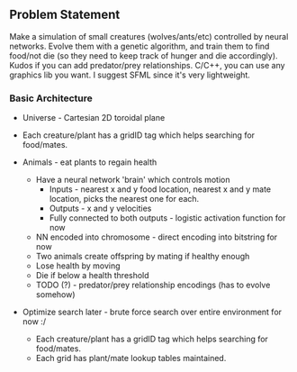 
## Problem Statement

Make a simulation of small creatures (wolves/ants/etc) controlled by neural networks. 
Evolve them with a genetic algorithm, and train them to find food/not die (so they need to keep track of hunger and die accordingly).
Kudos if you can add predator/prey relationships.
C/C++, you can use any graphics lib you want. I suggest SFML since it's very lightweight.


### Basic Architecture 

* Universe - Cartesian 2D toroidal plane
* Each creature/plant has a gridID tag which helps searching for food/mates. 
* Animals - eat plants to regain health
	* Have a neural network 'brain' which controls motion
		* Inputs - nearest x and y food location, nearest x and y mate location, picks the nearest one for each.
		* Outputs - x and y velocities 
		* Fully connected to both outputs - logistic activation function for now
	* NN encoded into chromosome - direct encoding into bitstring for now
	* Two animals create offspring by mating if healthy enough
	* Lose health by moving
	* Die if below a health threshold
	* TODO (?) - predator/prey relationship encodings (has to evolve somehow)

* Optimize search later - brute force search over entire environment for now :/
	* Each creature/plant has a gridID tag which helps searching for food/mates. 
	* Each grid has plant/mate lookup tables maintained.

